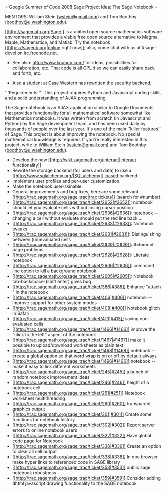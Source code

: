 = Google Summer of Code 2008 Sage Project Idea: The Sage Notebook =

MENTORS: William Stein (wstein@gmail.com) and Tom Boothby (boothby@u.washington.edu). 

[[http://sagemath.org|Sage]] is a unified open source mathematics software environment that provides a viable free open source alternative to
Magma, Maple, Mathematica, and Matlab.   Try the notebook [[https://sagenb.org|online right now]]; also, come chat with us at #sage-devel on
irc.freenode.net. 

* See also: http://www.knoboo.com/ for ideas, possibilities for collaboration, etc.  That code is all GPL'd so we can easily share back and forth, etc. 

* Also a student at Case Western has rewritten the security backend. 

'''Requirements:''' This project requires Python and Javascript coding skills, and a solid understanding of AJAX programming. 

The Sage notebook is an AJAX application similar to Google Documents that provides functionality for all mathematical software somewhat like Mathematica notebooks. 
It was written from scratch (in Javascript and Python) by the Sage development team, and has been used daily by thousands of people over the last year.  It's one of the
main ''killer features'' of Sage.  This project is about improving the notebook.  No special mathematical knowledge is required.     If you're really interested in this project,
write to William Stein (wstein@gmail.com) and Tom Boothby (boothby@u.washington.edu).


 * Develop the new [[http://wiki.sagemath.org/interact|interact functionality]]
 * Rewrite the storage backend (for users and data) to use a [[http://www.sqlalchemy.org/|SQLalchemy]]-based backend. 
 * Implement user profiles and per-user customization.
 * Make the notebook user-skinable. 
 * General improvements and bug fixes; here are some relevant [[http://trac.sagemath.org/sage_trac|trac tickets]] (search for #number):
  * [[http://trac.sagemath.org/sage_trac/ticket/2652|#2652]]: notebook should let you evaluate cells without losing cursor position
  * [[http://trac.sagemath.org/sage_trac/ticket/2636|#2636]]: notebook -- changing a cell without evaluate should put the red line back ...
  * [[http://trac.sagemath.org/sage_trac/ticket/2633|#2633]]: Notebook tweaks
  * [[http://trac.sagemath.org/sage_trac/ticket/2631|#2631]]: Distinguishing between (un)evaluated cells
  * [[http://trac.sagemath.org/sage_trac/ticket/2629|#2629]]: Bottom of page problems
  * [[http://trac.sagemath.org/sage_trac/ticket/2628|#2628]]: Literate notebook
  * [[http://trac.sagemath.org/sage_trac/ticket/2606|#2606]]: command line option to kill a background notebook
  * [[http://trac.sagemath.org/sage_trac/ticket/2605|#2605]]: Notebook tab-backspace-(shift enter) gives bug
  * [[http://trac.sagemath.org/sage_trac/ticket/386|#386]]  Enhance "attach <file>" in the notebook
  * [[http://trac.sagemath.org/sage_trac/ticket/406|#406]]  notebook -- improve support for other system modes
  * [[http://trac.sagemath.org/sage_trac/ticket/408|#408]]  Notebook glitch in Safari
  * [[http://trac.sagemath.org/sage_trac/ticket/413|#413]]  saving non-evaluated cells
  * [[http://trac.sagemath.org/sage_trac/ticket/1466|#1466]]  improve the "click to the left" aspect of the notebook
  * [[http://trac.sagemath.org/sage_trac/ticket/1467|#1467]]  make it possible to upload/download worksheets as plain text
  * [[http://trac.sagemath.org/sage_trac/ticket/1468|#1468]]  notebook -- create a global option so that word wrap is on or off by default always
  * [[http://trac.sagemath.org/sage_trac/ticket/1496|#1496]]  notebook -- make it easy to link different worksheets
  * [[http://trac.sagemath.org/sage_trac/ticket/245|#245]]  a bunch of random notebook improvement ideas
  * [[http://trac.sagemath.org/sage_trac/ticket/246|#246]]  height of a notebook cell
  * [[http://trac.sagemath.org/sage_trac/ticket/251|#251]]  Notebook worksheet multithreading
  * [[http://trac.sagemath.org/sage_trac/ticket/260|#260]]  transparent graphics output
  * [[http://trac.sagemath.org/sage_trac/ticket/301|#301]]  Create some functions for notebook history
  * [[http://trac.sagemath.org/sage_trac/ticket/302|#302]]  Report server errors to online notebook users
  * [[http://trac.sagemath.org/sage_trac/ticket/322|#322]]  Have global code page for Notebook
  * [[http://trac.sagemath.org/sage_trac/ticket/336|#336]]  Create an option to clear all cell output
  * [[http://trac.sagemath.org/sage_trac/ticket/338|#338]]  In doc browser make hyper links to referenced code in SAGE library
  * [[http://trac.sagemath.org/sage_trac/ticket/353|#353]]  public sage notebook robustness
  * [[http://trac.sagemath.org/sage_trac/ticket/359|#359]]  Consider adding dhtml javascript drawing functionality to the SAGE notebook
